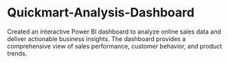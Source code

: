 # Quickmart-Analysis-Dashboard
Created an interactive Power BI dashboard to analyze online sales data and deliver actionable business insights. The dashboard provides a comprehensive view of sales performance, customer behavior, and product trends.  
